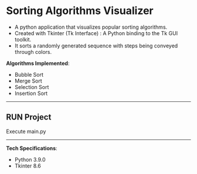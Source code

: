 # Sorting Algorithms Visualizer

- A python application that visualizes popular sorting algorithms.
- Created with Tkinter (Tk Interface) : A Python binding to the Tk GUI toolkit.
- It sorts a randomly generated sequence with steps being conveyed through colors.

__Algorithms Implemented__:
- Bubble Sort
- Merge Sort
- Selection Sort
- Insertion Sort
---
## **RUN Project** 
Execute main.py

---
__Tech Specifications__:
- Python 3.9.0
- Tkinter 8.6
